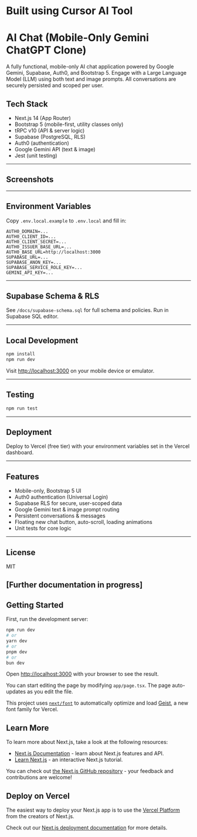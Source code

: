 # Built using Cursor AI Tool

# AI Chat (Mobile-Only Gemini ChatGPT Clone)

A fully functional, mobile-only AI chat application powered by Google Gemini, Supabase, Auth0, and Bootstrap 5. Engage with a Large Language Model (LLM) using both text and image prompts. All conversations are securely persisted and scoped per user.

## Tech Stack
- Next.js 14 (App Router)
- Bootstrap 5 (mobile-first, utility classes only)
- tRPC v10 (API & server logic)
- Supabase (PostgreSQL, RLS)
- Auth0 (authentication)
- Google Gemini API (text & image)
- Jest (unit testing)

---

## Screenshots
<!-- Add mobile screenshots here after running the app -->

---

## Environment Variables
Copy `.env.local.example` to `.env.local` and fill in:
```
AUTH0_DOMAIN=...
AUTH0_CLIENT_ID=...
AUTH0_CLIENT_SECRET=...
AUTH0_ISSUER_BASE_URL=...
AUTH0_BASE_URL=http://localhost:3000
SUPABASE_URL=...
SUPABASE_ANON_KEY=...
SUPABASE_SERVICE_ROLE_KEY=...
GEMINI_API_KEY=...
```

---

## Supabase Schema & RLS
See `/docs/supabase-schema.sql` for full schema and policies. Run in Supabase SQL editor.

---

## Local Development
```bash
npm install
npm run dev
```
Visit [http://localhost:3000](http://localhost:3000) on your mobile device or emulator.

---

## Testing
```bash
npm run test
```

---

## Deployment
Deploy to Vercel (free tier) with your environment variables set in the Vercel dashboard.

---

## Features
- Mobile-only, Bootstrap 5 UI
- Auth0 authentication (Universal Login)
- Supabase RLS for secure, user-scoped data
- Google Gemini text & image prompt routing
- Persistent conversations & messages
- Floating new chat button, auto-scroll, loading animations
- Unit tests for core logic

---

## License
MIT

## [Further documentation in progress]

## Getting Started

First, run the development server:

```bash
npm run dev
# or
yarn dev
# or
pnpm dev
# or
bun dev
```

Open [http://localhost:3000](http://localhost:3000) with your browser to see the result.

You can start editing the page by modifying `app/page.tsx`. The page auto-updates as you edit the file.

This project uses [`next/font`](https://nextjs.org/docs/app/building-your-application/optimizing/fonts) to automatically optimize and load [Geist](https://vercel.com/font), a new font family for Vercel.

## Learn More

To learn more about Next.js, take a look at the following resources:

- [Next.js Documentation](https://nextjs.org/docs) - learn about Next.js features and API.
- [Learn Next.js](https://nextjs.org/learn) - an interactive Next.js tutorial.

You can check out [the Next.js GitHub repository](https://github.com/vercel/next.js) - your feedback and contributions are welcome!

## Deploy on Vercel

The easiest way to deploy your Next.js app is to use the [Vercel Platform](https://vercel.com/new?utm_medium=default-template&filter=next.js&utm_source=create-next-app&utm_campaign=create-next-app-readme) from the creators of Next.js.

Check out our [Next.js deployment documentation](https://nextjs.org/docs/app/building-your-application/deploying) for more details.
